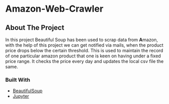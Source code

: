# Amazon-Web-Crawler
<!-- ABOUT THE PROJECT -->

## About The Project

In this project Beautiful Soup has been used to scrap data from **A**mazon, with the help of this project  we can get notified via mails, when the product price drops below the certain threshold. This is used to maintain the record of one particular amazon product that one is keen on having under a fixed price range.
It checks the price every day and updates the local csv file the same.


### Built With

- [BeautifulSoup]()
- [Jupyter]()
